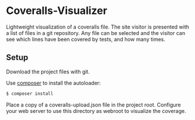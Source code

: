 # Coveralls-Visualizer
Lightweight visualization of a coveralls file. The site visitor is presented with a list of files in a git repository. Any file can be selected and the visitor can see which lines have been covered by tests, and how many times.

Setup
-----

Download the project files with git.

Use [composer](http://getcomposer.org) to install the autoloader:

```bash
$ composer install
```

Place a copy of a coveralls-upload.json file in the project root. Configure your web server to use this directory as webroot to visualize the coverage.
